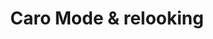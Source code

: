 ---
title: "Caro Mode & relooking"
url: /faches-thumesnil/caro-mode-et-relooking/
shop: vêtements
---